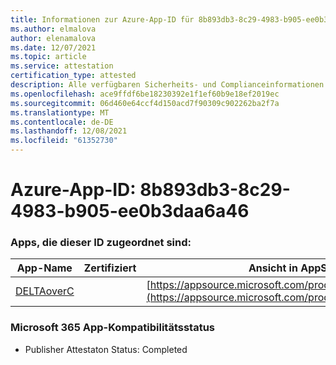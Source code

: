 ```yaml
---
title: Informationen zur Azure-App-ID für 8b893db3-8c29-4983-b905-ee0b3daa6a46
ms.author: elmalova
author: elenamalova
ms.date: 12/07/2021
ms.topic: article
ms.service: attestation
certification_type: attested
description: Alle verfügbaren Sicherheits- und Complianceinformationen für 8b893db3-8c29-4983-b905-ee0b3daa6a46.
ms.openlocfilehash: ace9ffdf6be18230392e1f1ef60b9e18ef2019ec
ms.sourcegitcommit: 06d460e64ccf4d150acd7f90309c902262ba2f7a
ms.translationtype: MT
ms.contentlocale: de-DE
ms.lasthandoff: 12/08/2021
ms.locfileid: "61352730"
---
```

# <a name="azure-app-id-8b893db3-8c29-4983-b905-ee0b3daa6a46"></a>Azure-App-ID: 8b893db3-8c29-4983-b905-ee0b3daa6a46


### <a name="apps-associated-with-this-id"></a>Apps, die dieser ID zugeordnet sind:
| **App-Name** | **Zertifiziert** | **Ansicht in AppSource** |
|--------------|---------------|-----------------------|
| [DELTAoverC](https://docs.microsoft.com/microsoft-365-app-certification/forward/WA200003286) |  | [https://appsource.microsoft.com/product/office/WA200003286](https://appsource.microsoft.com/product/office/WA200003286) |

### <a name="microsoft-365-app-compliance-status"></a>Microsoft 365 App-Kompatibilitätsstatus
- Publisher Attestaton Status: Completed
